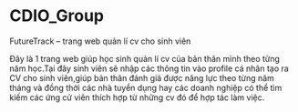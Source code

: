 # CDIO_Group
FutureTrack – trang web quản lí cv cho sinh viên

Đây là 1 trang web giúp học sinh quản lí cv của bản thân mình theo từng năm học.Tại đây sinh viên sẽ nhập các thông tin vào profile cá nhân tạo ra CV cho sinh viên,giúp bản thân đánh giá được năng lực theo từng năm tháng và đồng thời các nhà tuyển dụng hay các doanh nghiệp có thể tìm kiếm các ứng cử viên thích hợp từ những cv đó để hợp tác làm việc.
